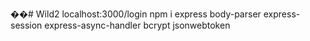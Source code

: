 ��#   W i l d 2 
 
localhost:3000/login
 npm i express body-parser express-session express-async-handler bcrypt jsonwebtoken 

